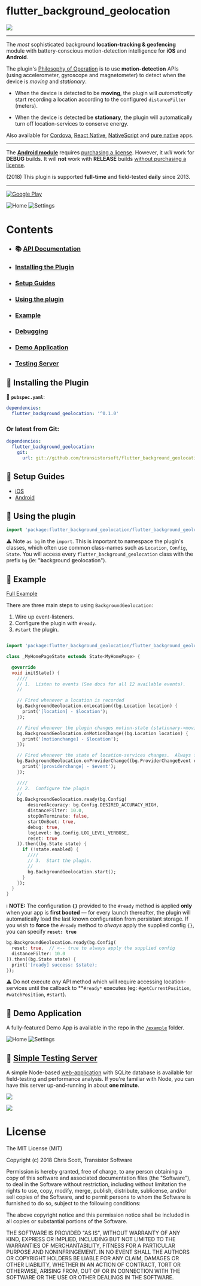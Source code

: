 # flutter_background_geolocation

[![](https://dl.dropboxusercontent.com/s/nm4s5ltlug63vv8/logo-150-print.png?dl=1)](https://www.transistorsoft.com)

-------------------------------------------------------------------------------

The *most* sophisticated background **location-tracking & geofencing** module with battery-conscious motion-detection intelligence for **iOS** and **Android**.

The plugin's [Philosophy of Operation](../../wiki/Philosophy-of-Operation) is to use **motion-detection** APIs (using accelerometer, gyroscope and magnetometer) to detect when the device is *moving* and *stationary*.  

- When the device is detected to be **moving**, the plugin will *automatically* start recording a location according to the configured `distanceFilter` (meters).  

- When the device is detected be **stationary**, the plugin will automatically turn off location-services to conserve energy.

Also available for [Cordova](https://github.com/transistorsoft/cordova-background-geolocation-lt), [React Native](https://github.com/transistorsoft/react-native-background-geolocation), [NativeScript](https://github.com/transistorsoft/nativescript-background-geolocation-lt) and [pure native](https://github.com/transistorsoft/background-geolocation-lt) apps.

----------------------------------------------------------------------------

The **[Android module](http://www.transistorsoft.com/shop/products/flutter-background-geolocation)** requires [purchasing a license](http://www.transistorsoft.com/shop/products/flutter-background-geolocation).  However, it *will* work for **DEBUG** builds.  It will **not** work with **RELEASE** builds [without purchasing a license](http://www.transistorsoft.com/shop/products/flutter-background-geolocation).

(2018) This plugin is supported **full-time** and field-tested **daily** since 2013.

----------------------------------------------------------------------------

[![Google Play](https://dl.dropboxusercontent.com/s/80rf906x0fheb26/google-play-icon.png?dl=1)](https://play.google.com/store/apps/details?id=com.transistorsoft.backgroundgeolocation.react)

![Home](https://dl.dropboxusercontent.com/s/wa43w1n3xhkjn0i/home-framed-350.png?dl=1)
![Settings](https://dl.dropboxusercontent.com/s/8oad228siog49kt/settings-framed-350.png?dl=1)

# Contents
- ### :books: [API Documentation](https://pub.dartlang.org/documentation/flutter_background_geolocation/latest/flt_background_geolocation/flt_background_geolocation-library.html)
- ### [Installing the Plugin](#large_blue_diamond-installing-the-plugin)
- ### [Setup Guides](#large_blue_diamond-setup-guides)
- ### [Using the plugin](#large_blue_diamond-using-the-plugin)
- ### [Example](#large_blue_diamond-example)
- ### [Debugging](../../wiki/Debugging)
- ### [Demo Application](#large_blue_diamond-demo-application)
- ### [Testing Server](#large_blue_diamond-simple-testing-server)


## :large_blue_diamond: Installing the Plugin

:open_file_folder: **`pubspec.yaml`**:

```yaml
dependencies:
  flutter_background_geolocation: '^0.1.0'
```

### Or latest from Git:

```yaml
dependencies:
  flutter_background_geolocation:
    git:
      url: git://github.com/transistorsoft/flutter_background_geolocation
```

## :large_blue_diamond: Setup Guides

- [iOS](docs/INSTALL-IOS.md)
- [Android](docs/INSTALL-ANDROID.md)


## :large_blue_diamond: Using the plugin ##

```dart
import 'package:flutter_background_geolocation/flutter_background_geolocation.dart' as bg;
```

:warning: Note `as bg` in the `import`.  This is important to namespace the plugin's classes, which often use common class-names such as `Location`, `Config`, `State`.  You will access every `flutter_background_geolocation` class with the prefix `bg` (ie: "**b**ackground **g**eolocation").

## :large_blue_diamond: Example
[Full Example](https://gist.github.com/christocracy/a0464846de8a9c27c7e9de5616082878)

There are three main steps to using `BackgroundGeolocation`:

1. Wire up event-listeners.
2. Configure the plugin with `#ready`.
3. `#start` the plugin.

```dart

import 'package:flutter_background_geolocation/flutter_background_geolocation.dart' as bg;

class _MyHomePageState extends State<MyHomePage> {

  @override
  void initState() {
    ////
    // 1.  Listen to events (See docs for all 12 available events).
    //

    // Fired whenever a location is recorded
    bg.BackgroundGeolocation.onLocation((bg.Location location) {
      print('[location] - $location');
    });

    // Fired whenever the plugin changes motion-state (stationary->moving and vice-versa)
    bg.BackgroundGeolocation.onMotionChange((bg.Location location) {
      print('[motionchange] - $location');
    });

    // Fired whenever the state of location-services changes.  Always fired at boot
    bg.BackgroundGeolocation.onProviderChange((bg.ProviderChangeEvent event) {
      print('[providerchange] - $event');
    });

    ////
    // 2.  Configure the plugin
    //
    bg.BackgroundGeolocation.ready(bg.Config(
        desiredAccuracy: bg.Config.DESIRED_ACCURACY_HIGH,
        distanceFilter: 10.0,
        stopOnTerminate: false,
        startOnBoot: true,
        debug: true,
        logLevel: bg.Config.LOG_LEVEL_VERBOSE,
        reset: true
    )).then((bg.State state) {
      if (!state.enabled) {
        ////
        // 3.  Start the plugin.
        //
        bg.BackgroundGeolocation.start();
      }
    });
  }
}

```

:information_source: **NOTE:** The configuration **`{}`** provided to the `#ready` method is applied **only** when your app is **first booted** &mdash; for every launch thereafter, the plugin will automatically load the last known configuration from persistant storage.  If you wish to **force** the `#ready` method to *always* apply the supplied config `{}`, you can specify **`reset: true`**

```dart
bg.BackgroundGeolocation.ready(bg.Config(
  reset: true,  // <-- true to always apply the supplied config
  distanceFilter: 10.0
)).then((bg.State state) {
  print('[ready] success: $state);
});
```

:warning: Do not execute *any* API method which will require accessing location-services until the callback to **`#ready*` executes (eg: `#getCurrentPosition`, `#watchPosition`, `#start`).


## :large_blue_diamond: Demo Application

A fully-featured Demo App is available in the repo in the [`/example`](./example) folder.

![Home](https://dl.dropboxusercontent.com/s/wa43w1n3xhkjn0i/home-framed-350.png?dl=1)
![Settings](https://dl.dropboxusercontent.com/s/8oad228siog49kt/settings-framed-350.png?dl=1)


## :large_blue_diamond: [Simple Testing Server](https://github.com/transistorsoft/background-geolocation-console)

A simple Node-based [web-application](https://github.com/transistorsoft/background-geolocation-console) with SQLite database is available for field-testing and performance analysis.  If you're familiar with Node, you can have this server up-and-running in about **one minute**.

![](https://dl.dropboxusercontent.com/s/px5rzz7wybkv8fs/background-geolocation-console-map.png?dl=1)

![](https://dl.dropboxusercontent.com/s/tiy5b2oivt0np2y/background-geolocation-console-grid.png?dl=1)

# License

The MIT License (MIT)

Copyright (c) 2018 Chris Scott, Transistor Software

Permission is hereby granted, free of charge, to any person obtaining a copy
of this software and associated documentation files (the "Software"), to deal
in the Software without restriction, including without limitation the rights
to use, copy, modify, merge, publish, distribute, sublicense, and/or sell
copies of the Software, and to permit persons to whom the Software is
furnished to do so, subject to the following conditions:

The above copyright notice and this permission notice shall be included in all
copies or substantial portions of the Software.

THE SOFTWARE IS PROVIDED "AS IS", WITHOUT WARRANTY OF ANY KIND, EXPRESS OR
IMPLIED, INCLUDING BUT NOT LIMITED TO THE WARRANTIES OF MERCHANTABILITY,
FITNESS FOR A PARTICULAR PURPOSE AND NONINFRINGEMENT. IN NO EVENT SHALL THE
AUTHORS OR COPYRIGHT HOLDERS BE LIABLE FOR ANY CLAIM, DAMAGES OR OTHER
LIABILITY, WHETHER IN AN ACTION OF CONTRACT, TORT OR OTHERWISE, ARISING FROM,
OUT OF OR IN CONNECTION WITH THE SOFTWARE OR THE USE OR OTHER DEALINGS IN THE
SOFTWARE.

